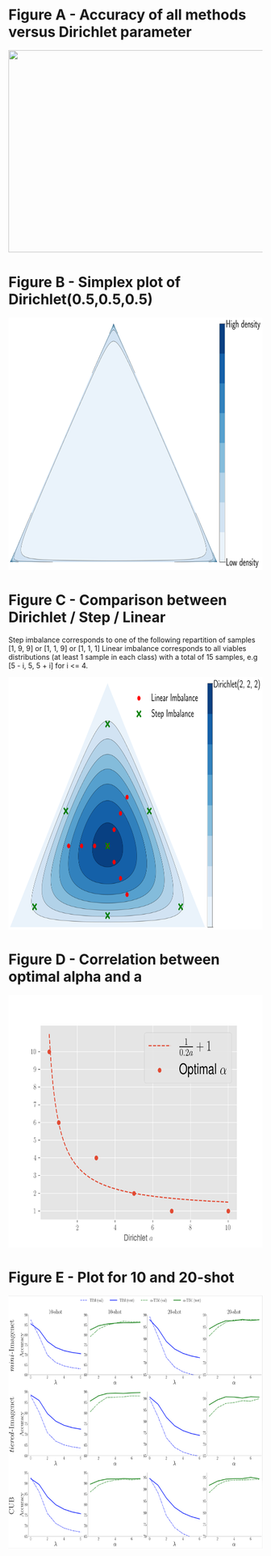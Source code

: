 # Figure A - Accuracy of all methods versus Dirichlet parameter

<img src="acc_vs_dirichlet.png" width="900" height="400"/>

# Figure B - Simplex plot of Dirichlet(0.5,0.5,0.5)

<img src="extreme_imbalance.png" width="700" height="500"/>

# Figure C - Comparison between Dirichlet / Step / Linear

Step imbalance corresponds to one of the following repartition of samples [1, 9, 9] or [1, 1, 9] or [1, 1, 1]
Linear imbalance corresponds to all viables distributions (at least 1 sample in each class) with a total of 15 samples, e.g [5 - i, 5, 5 + i] for i <= 4.

<img src="dirichlet.png" width="700" height="500"/>


# Figure D - Correlation between optimal alpha and a

<img src="alpha_vs_a.png" width="701" height="500"/>

# Figure E - Plot for 10 and 20-shot

<img src="10_20_shot.png" width="701" height="500"/>
